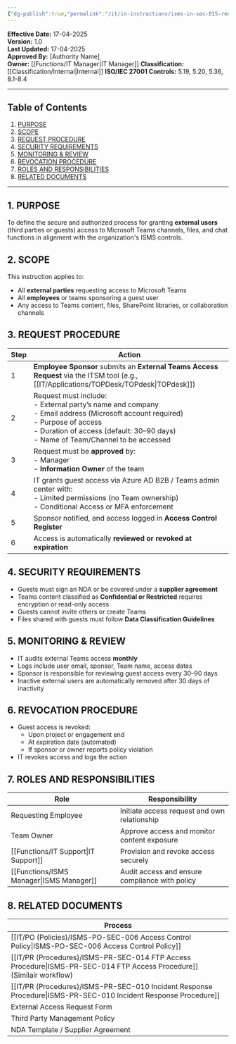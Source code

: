 ```yaml
---
{"dg-publish":true,"permalink":"/it/in-instructions/isms-in-sec-015-requesting-access-for-external-parties-to-microsoft-teams/","tags":["werkinstructie","MSTeams","access"],"noteIcon":"lightbulb"}
---
```


 **Effective Date:** 17-04-2025  
**Version:** 1.0  
**Last Updated:** 17-04-2025  
**Approved By:** [Authority Name]  
**Owner:** [[Functions/IT Manager\|IT Manager]]
**Classification:** [[Classification/Internal\|Internal]]
**ISO/IEC 27001 Controls:** 5.19, 5.20, 5.36, 8.1-8.4

---
## **Table of Contents**  
1. [PURPOSE](#purpose)  
2. [SCOPE](#scope)  
3. [REQUEST PROCEDURE](#request-procedure)  
4. [SECURITY REQUIREMENTS](#securiy-requirements)  
5. [MONITORING & REVIEW](#monitoring-review)  
6. [REVOCATION PROCEDURE](#revocation-procedure)  
7. [ROLES AND RESPONSIBILITIES](#roles-and-responsibilities)  
8. [RELATED DOCUMENTS](#related-documents)  

---
## **1. PURPOSE**  
To define the secure and authorized process for granting **external users** (third parties or guests) access to Microsoft Teams channels, files, and chat functions in alignment with the organization's ISMS controls.
## **2. SCOPE**
This instruction applies to:
- All **external parties** requesting access to Microsoft Teams
- All **employees** or teams sponsoring a guest user
- Any access to Teams content, files, SharePoint libraries, or collaboration channels
## **3. REQUEST PROCEDURE** 

| Step | Action                                                                                                                                                                                                                     |
| ---- | -------------------------------------------------------------------------------------------------------------------------------------------------------------------------------------------------------------------------- |
| 1    | **Employee Sponsor** submits an **External Teams Access Request** via the ITSM tool (e.g., [[IT/Applications/TOPDesk/TOPdesk\|TOPdesk]])                                                                                                                    |
| 2    | Request must include:<br>- External party’s name and company<br>- Email address (Microsoft account required)<br>- Purpose of access<br>- Duration of access (default: 30–90 days)<br>- Name of Team/Channel to be accessed |
| 3    | Request must be **approved** by: <br>- Manager<br>- **Information Owner** of the team                                                                                                                                      |
| 4    | IT grants guest access via Azure AD B2B / Teams admin center with:<br>- Limited permissions (no Team ownership)<br>- Conditional Access or MFA enforcement                                                                 |
| 5    | Sponsor notified, and access logged in **Access Control Register**                                                                                                                                                         |
| 6    | Access is automatically **reviewed or revoked at expiration**                                                                                                                                                              |
## **4. SECURITY REQUIREMENTS**
- Guests must sign an NDA or be covered under a **supplier agreement**
- Teams content classified as **Confidential or Restricted** requires encryption or read-only access
- Guests cannot invite others or create Teams
- Files shared with guests must follow **Data Classification Guidelines**
## **5. MONITORING & REVIEW**
- IT audits external Teams access **monthly**
- Logs include user email, sponsor, Team name, access dates
- Sponsor is responsible for reviewing guest access every 30–90 days
- Inactive external users are automatically removed after 30 days of inactivity
## **6. REVOCATION PROCEDURE**  
- Guest access is revoked:
    - Upon project or engagement end
    - At expiration date (automated)
    - If sponsor or owner reports policy violation
- IT revokes access and logs the action
## **7. ROLES AND RESPONSIBILITIES**  

| Role                | Responsibility                                 |
| ------------------- | ---------------------------------------------- |
| Requesting Employee | Initiate access request and own relationship   |
| Team Owner          | Approve access and monitor content exposure    |
| [[Functions/IT Support\|IT Support]]      | Provision and revoke access securely           |
| [[Functions/ISMS Manager\|ISMS Manager]]    | Audit access and ensure compliance with policy |
## **8. RELATED DOCUMENTS**

| Process                                                      |
| ------------------------------------------------------------ |
| [[IT/PO (Policies)/ISMS-PO-SEC-006 Access Control Policy\|ISMS-PO-SEC-006 Access Control Policy]]                    |
| [[IT/PR (Procedures)/ISMS-PR-SEC-014 FTP Access Procedure\|ISMS-PR-SEC-014 FTP Access Procedure]] (Similair workflow) |
| [[IT/PR (Procedures)/ISMS-PR-SEC-010 Incident Response Procedure\|ISMS-PR-SEC-010 Incident Response Procedure]]              |
| External Access Request Form                                 |
| Third Party Management Policy                                |
| NDA Template / Supplier Agreement                            |








